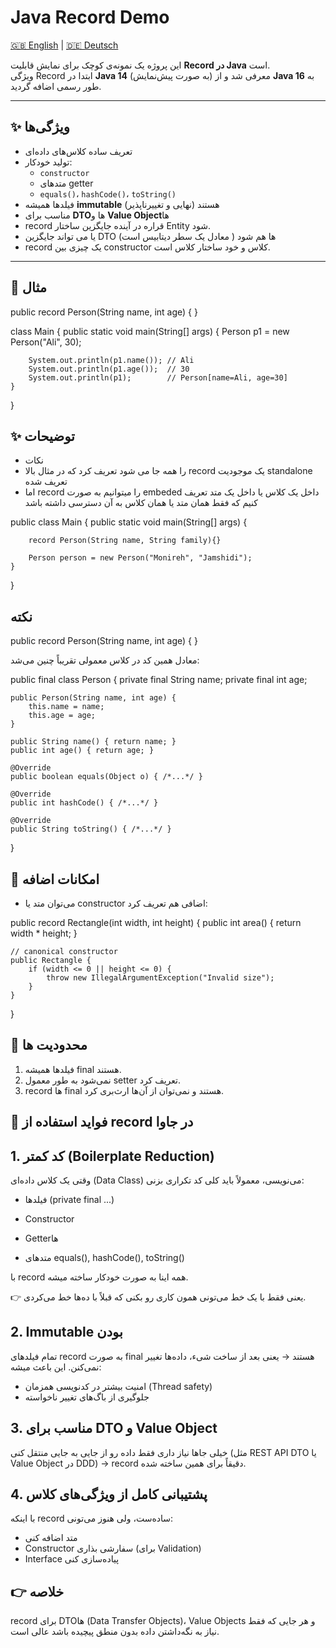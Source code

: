 # Java Record Demo


[🇬🇧 English](./README.md) | [🇩🇪 Deutsch](./README.de.md)

این پروژه یک نمونه‌ی کوچک برای نمایش قابلیت **Record در Java** است.  
ویژگی Record ابتدا در **Java 14** (به صورت پیش‌نمایش) معرفی شد و از **Java 16** به طور رسمی اضافه گردید.

---

## ✨ ویژگی‌ها
- تعریف ساده کلاس‌های داده‌ای
- تولید خودکار:
  - `constructor`
  - متدهای getter
  - `equals()`، `hashCode()`، `toString()`
- فیلدها همیشه **immutable** (نهایی و تغییرناپذیر) هستند
- مناسب برای **DTO**‌ها و **Value Object**‌ها
- record قراره در آینده جایگزین ساختار Entity شود.
-  یا می تواند جایگزین DTO ها هم شود ( معادل یک سطر دیتابیس است)
-  record یک چیزی بین constructor کلاس و خود ساختار کلاس است.

---

## 📌 مثال

[//]: # (```java)
public record Person(String name, int age) { }

class Main {
    public static void main(String[] args) {
        Person p1 = new Person("Ali", 30);

        System.out.println(p1.name()); // Ali
        System.out.println(p1.age());  // 30
        System.out.println(p1);        // Person[name=Ali, age=30]
    }
}
## ✨ توضیحات
- نکات
-  را همه جا می شود تعریف کرد که در مثال بالا record یک موجودیت standalone تعریف شده
- اما record را میتوانیم به صورت embeded  داخل یک کلاس یا داخل یک متد تعریف کنیم که فقط همان متد یا همان کلاس به آن دسترسی داشته باشد

public class Main {
public static void main(String[] args) {

        record Person(String name, String family){}

        Person person = new Person("Monireh", "Jamshidi");
    }
}


## نکته

public record Person(String name, int age) { }

معادل همین کد در کلاس معمولی تقریباً چنین می‌شد:

public final class Person {
private final String name;
private final int age;

    public Person(String name, int age) {
        this.name = name;
        this.age = age;
    }

    public String name() { return name; }
    public int age() { return age; }

    @Override
    public boolean equals(Object o) { /*...*/ }

    @Override
    public int hashCode() { /*...*/ }

    @Override
    public String toString() { /*...*/ }
}

## 📌 امکانات اضافه
- می‌توان متد یا constructor اضافی هم تعریف کرد:

public record Rectangle(int width, int height) {
public int area() {
return width * height;
}

    // canonical constructor
    public Rectangle {
        if (width <= 0 || height <= 0) {
            throw new IllegalArgumentException("Invalid size");
        }
    }
}

## 📌 محدودیت ها
1. فیلدها همیشه final هستند.
2. نمی‌شود به طور معمول setter تعریف کرد.
3. record ها final هستند و نمی‌توان از آن‌ها ارث‌بری کرد.

## 🎯 فواید استفاده از record در جاوا
## 1. کد کمتر (Boilerplate Reduction)

وقتی یک کلاس داده‌ای (Data Class) می‌نویسی، معمولاً باید کلی کد تکراری بزنی:

- فیلدها (private final ...)

- Constructor

- Getterها

- متدهای equals(), hashCode(), toString()

با record همه اینا به صورت خودکار ساخته میشه.

👉 یعنی فقط با یک خط می‌تونی همون کاری رو بکنی که قبلاً با ده‌ها خط می‌کردی.

## 2. Immutable بودن
تمام فیلدهای record به صورت final هستند → یعنی بعد از ساخت شیء، داده‌ها تغییر نمی‌کنن.
این باعث میشه:
- امنیت بیشتر در کدنویسی همزمان (Thread safety)
- جلوگیری از باگ‌های تغییر ناخواسته

## 3. مناسب برای DTO و Value Object
خیلی جاها نیاز داری فقط داده رو از جایی به جایی منتقل کنی (مثل REST API DTO یا Value Object در DDD) → record دقیقاً برای همین ساخته شده.

## 4. پشتیبانی کامل از ویژگی‌های کلاس
با اینکه record ساده‌ست، ولی هنوز می‌تونی:
- متد اضافه کنی
- Constructor سفارشی بذاری (برای Validation)
- Interface پیاده‌سازی کنی


## 👉 خلاصه
record برای DTOها (Data Transfer Objects)، Value Objects و هر جایی که فقط نیاز به نگه‌داشتن داده بدون منطق پیچیده باشد عالی است.